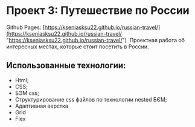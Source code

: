 # Проект 3: Путешествие по России
Github Pages: [https://kseniasksu22.github.io/russian-travel/](https://kseniasksu22.github.io/russian-travel/ "https://kseniasksu22.github.io/russian-travel/")&nbsp;
Проектная работа об интересных местах, которые стоит посетить в России.
## Использованные технологии: #
* Html; 
* CSS; 
* БЭМ css;
* Структурирование css файлов по технологии nested БЄМ;
* Адаптивная верстка
* Grid 
* Flex
